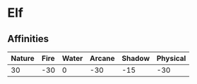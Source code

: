 # Elf 
## Affinities
| Nature | Fire | Water | Arcane | Shadow | Physical |
| ------ |----- | ----- | ------ | ------ | -------- |
| 30 | -30 | 0 | -30 | -15 | -30 |